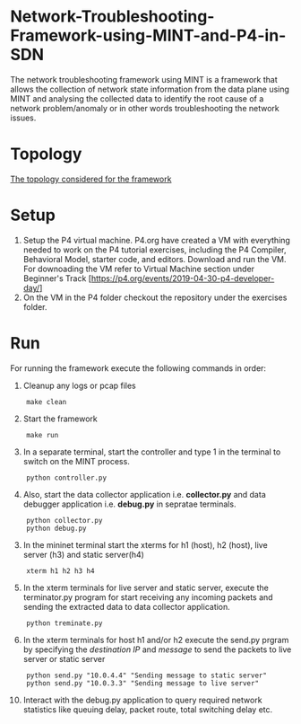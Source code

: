 # Network-Troubleshooting-Framework-using-MINT-and-P4-in-SDN

The network troubleshooting framework using MINT is a framework that allows the collection of network state information from the data plane using MINT and analysing the collected data to identify the root cause of a network problem/anomaly or in other words troubleshooting the network issues.

# Topology
[The topology considered for the framework](https://github.com/Ayush-Bhatnagar/Network-Troubleshooting-Framework-using-MINT-and-P4-in-SDN/blob/master/topology.jpg "Topology")

# Setup
1. Setup the P4 virtual machine. P4.org have created a VM with everything needed to work on the P4 tutorial exercises, including the P4 Compiler, Behavioral Model, starter code, and editors. Download and run the VM. For downoading the VM refer to Virtual Machine section under Beginner's Track [https://p4.org/events/2019-04-30-p4-developer-day/]
2. On the VM in the P4 folder checkout the repository under the exercises folder.

# Run
For running the framework execute the following commands in order:
1. Cleanup any logs or pcap files  
```
    make clean
```

2. Start the framework   
```
    make run
```

3. In a separate terminal, start the controller and type 1 in the terminal to switch on the MINT process.  
```
    python controller.py
```

4. Also, start the data collector application i.e. **collector.py** and data debugger application i.e. **debug.py** in sepratae terminals.
 ```
     python collector.py
     python debug.py
 ```

3. In the mininet terminal start the xterms for h1 (host), h2 (host), live server (h3) and static server(h4)  
```
    xterm h1 h2 h3 h4
```

5. In the xterm terminals for live server and static server, execute the terminator.py program for start receiving any incoming packets and sending the extracted data to data collector application.
```
    python treminate.py
```

6. In the xterm terminals for host h1 and/or h2 execute the send.py prgram by specifying the *destination IP* and *message* to send the packets to live server or static server
```
    python send.py "10.0.4.4" "Sending message to static server"
    python send.py "10.0.3.3" "Sending message to live server"
```

10. Interact with the debug.py application to query required network statistics like queuing delay, packet route, total switching delay etc.
